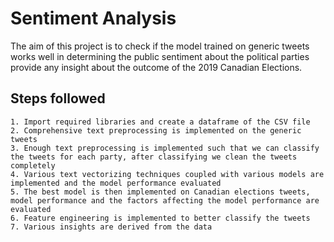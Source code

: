 # Sentiment Analysis

The aim of this project is to check if the model trained on generic tweets works well in determining the public sentiment about the political parties provide any insight about the outcome of the 2019 Canadian Elections.

##  Steps followed
    1. Import required libraries and create a dataframe of the CSV file
    2. Comprehensive text preprocessing is implemented on the generic tweets
    3. Enough text preprocessing is implemented such that we can classify the tweets for each party, after classifying we clean the tweets completely
    4. Various text vectorizing techniques coupled with various models are implemented and the model performance evaluated
    5. The best model is then implemented on Canadian elections tweets, model performance and the factors affecting the model performance are evaluated
    6. Feature engineering is implemented to better classify the tweets
    7. Various insights are derived from the data
